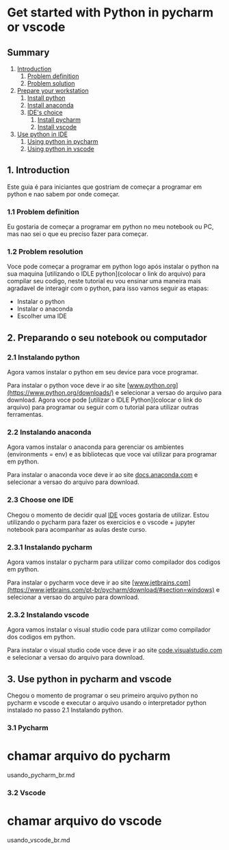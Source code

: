 # Get started with Python in pycharm or vscode

## Summary
1. [Introduction](#intro)
    1. [Problem definition](#problem_d)
    2. [Problem solution](#problem_r)
2. [Prepare your workstation](#prepare)
    1. [Install python](#i_py)
    2. [Install anaconda](#i_conda)
    3. [IDE's choice](#c_ide)
        1. [Install pycharm](#i_pycharm)
        2. [Install vscode](#i_vscode)
3. [Use python in IDE](#u_ide)
    1. [Using python in pycharm](#u_pycharm)
    2. [Using python in vscode](#u_vscode)



## 1. Introduction <a name="intro"></a>
Este guia é para iniciantes que gostriam de começar a programar em python e nao sabem por onde começar.
### 1.1 Problem definition <a name="problem_d"></a>
Eu gostaria de começar a programar em python no meu notebook ou PC, mas nao sei o que eu preciso fazer para começar.

### 1.2 Problem resolution <a name="problem_r"></a>
Voce pode começar a programar em python logo após instalar o python na sua maquina [utilizando o IDLE python](colocar o link do arquivo) para compilar seu codigo, neste tutorial eu vou ensinar uma maneira mais agradavel de interagir com o python, para isso vamos seguir as etapas:
* Instalar o python
* Instalar o anaconda
* Escolher uma IDE

## 2. Preparando o seu notebook ou computador <a name="prepare"></a>
### 2.1 Instalando python <a name="i_py"></a>
Agora vamos instalar o python em seu device para voce programar.

Para instalar o python voce deve ir ao site [www.python.org](https://www.python.org/downloads/) e selecionar a versao do arquivo para download. Agora voce pode [utilizar o IDLE Python](colocar o link do arquivo) para programar ou seguir com o tutorial para utilizar outras ferramentas.

### 2.2 Instalando anaconda <a name="i_conda"></a>
Agora vamos instalar o anaconda para gerenciar os ambientes (environments = env) e as bibliotecas que voce vai utilizar para programar em python.

Para instalar o anaconda voce deve ir ao site [docs.anaconda.com](https://docs.anaconda.com/anaconda/install/index.html) e selecionar a versao do arquivo para download.

### 2.3 Choose one IDE <a name="c_ide"></a>
Chegou o momento de decidir qual [IDE](https://pt.wikipedia.org/wiki/Ambiente_de_desenvolvimento_integrado) voces gostaria de utilizar. Estou utilizando o pycharm para fazer os exercicios e o vscode + jupyter notebook para acompanhar as aulas deste curso.

### 2.3.1 Instalando pycharm <a name="i_pycharm"></a>
Agora vamos instalar o pycharm para utilizar como compilador dos codigos em python.

Para instalar o pycharm voce deve ir ao site [www.jetbrains.com](https://www.jetbrains.com/pt-br/pycharm/download/#section=windows) e selecionar a versao do arquivo para download.

### 2.3.2 Instalando vscode <a name="i_vscode"></a>
Agora vamos instalar o visual studio code para utilizar como compilador dos codigos em python.

Para instalar o visual studio code voce deve ir ao site [code.visualstudio.com](https://code.visualstudio.com/download) e selecionar a versao do arquivo para download.

## 3. Use python in pycharm and vscode <a name="u_ide"></a>
Chegou o momento de programar o seu primeiro arquivo python no pycharm e vscode e executar o arquivo usando o interpretador python instalado no passo 2.1 Instalando python.
### 3.1 Pycharm <a name="u_pycharm"></a>
# chamar arquivo do pycharm
usando_pycharm_br.md

### 3.2 Vscode <a name="u_vscode"></a>
# chamar arquivo do vscode
usando_vscode_br.md









